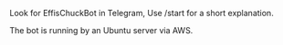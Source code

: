 Look for EffisChuckBot in Telegram, Use /start for a short explanation.

The bot is running by an Ubuntu server via AWS.
